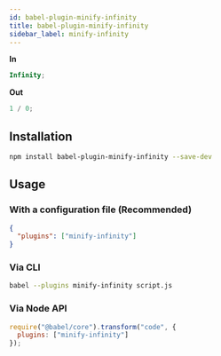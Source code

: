 ```yaml
---
id: babel-plugin-minify-infinity
title: babel-plugin-minify-infinity
sidebar_label: minify-infinity
---
```


**In**

```javascript
Infinity;
```

**Out**

```javascript
1 / 0;
```

## Installation

```sh
npm install babel-plugin-minify-infinity --save-dev
```

## Usage

### With a configuration file (Recommended)

```json
{
  "plugins": ["minify-infinity"]
}
```

### Via CLI

```sh
babel --plugins minify-infinity script.js
```

### Via Node API

```javascript
require("@babel/core").transform("code", {
  plugins: ["minify-infinity"]
});
```

